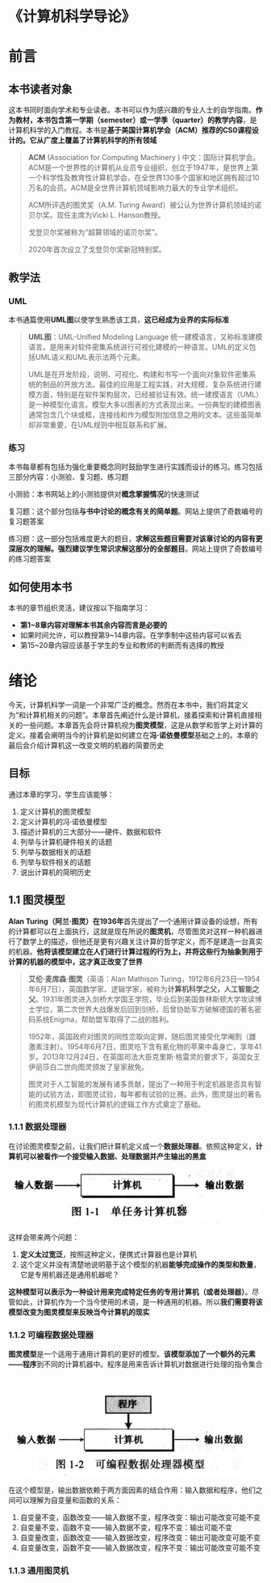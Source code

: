   # 《计算机科学导论》

# 前言

## 本书读者对象

这本书同时面向学术和专业读者。本书可以作为感兴趣的专业人士的自学指南。**作为教材，本书包含第一学期（semester）或一学季（quarter）的教学内容**，是计算机科学的入门教程。本书是**基于美国计算机学会（ACM）推荐的CS0课程设计的。它从广度上覆盖了计算机科学的所有领域**

> **ACM** (Association for Computing Machinery ) 中文：国际计算机学会。ACM是一个世界性的计算机从业员专业组织，创立于1947年，是世界上第一个科学性及教育性计算机学会，在全世界130多个国家和地区拥有超过10万名的会员。ACM是全世界计算机领域影响力最大的专业学术组织。
>
> ACM所评选的图灵奖（A.M. Turing Award）被公认为世界计算机领域的诺贝尔奖。现任主席为Vicki L. Hanson教授。
>
> 戈登贝尔奖被称为“超算领域的诺贝尔奖”。
>
> 2020年首次设立了戈登贝尔奖新冠特别奖。

## 教学法

### UML

本书通篇使用**UML图**以使学生熟悉该工具，**这已经成为业界的实际标准**

> **UML图**：UML-Unified Modeling Language 统一建模语言，又称标准建模语言。是用来对软件密集系统进行可视化建模的一种语言。UML的定义包括UML语义和UML表示法两个元素。
>
> UML是在开发阶段，说明、可视化、构建和书写一个面向对象软件密集系统的制品的开放方法。最佳的应用是工程实践，对大规模，复杂系统进行建模方面，特别是在软件架构层次，已经被验证有效。统一建模语言（UML）是一种模型化语言。模型大多以图表的方式表现出来。一份典型的建模图表通常包含几个块或框，连接线和作为模型附加信息之用的文本。这些虽简单却非常重要，在UML规则中相互联系和扩展。

### 练习

本书每章都有包括为强化重要概念同时鼓励学生进行实践而设计的练习。练习包括三部分内容：小测验、复习题、练习题

小测验：本书网站上的小测验提供对**概念掌握情况**的快速测试

复习题：这个部分包括**与书中讨论的概念有关的简单题**。网站上提供了奇数编号的复习题答案

练习题：这一部分包括难度更大的题目，**求解这些题目需要对该章讨论的内容有更深层次的理解。强烈建议学生常识求解这部分的全部题目**。网站上提供了奇数编号的练习题答案

## 如何使用本书

本书的章节组织灵活，建议按以下指南学习：

- **第1~8章内容对理解本书其余内容而言是必要的**
- 如果时间允许，可以教授第9~14章内容。在学季制中这些内容可以省去
- 第15~20章内容应该基于学生的专业和教师的判断而有选择的教授

# 绪论

今天，计算机科学一词是一个非常广泛的概念。然而在本书中，我们将其定义为“和计算机相关的问题”。本章首先阐述什么是计算机，接着探索和计算机直接相关的一些问题。本章首先会将计算机视为**图灵模型**，这是从数学和哲学上对计算的定义。接着会阐明当今的计算机是如何建立在**冯·诺依曼模型**基础之上的。本章的最后会介绍计算机这一改变文明的机器的简要历史

## 目标

通过本章的学习，学生应该能够：

1. 定义计算机的图灵模型
2. 定义计算机的冯·诺依曼模型
3. 描述计算机的三大部分——硬件、数据和软件
4. 列举与计算机硬件相关的话题
5. 列举与数据相关的话题
6. 列举与软件相关的话题
7. 说出计算机的简明历史

## 1.1 图灵模型

**Alan Turing（阿兰·图灵）在1936年**首先提出了一个通用计算设备的设想，所有的计算都可以在上面执行，这就是现在所说的**图灵机**，尽管图灵对这样一种机器进行了数学上的描述，但他还是更有兴趣关注计算的哲学定义，而不是建造一台真实的机器。**他将该模型建立在人们进行计算过程的行为上，并将这些行为抽象到用于计算的机器的模型中，这才真正改变了世界**

> **艾伦·麦席森·图灵**（英语：Alan Mathison Turing，1912年6月23日—1954年6月7日），英国数学家、逻辑学家，被称为**计算机科学之父，人工智能之父**。1931年图灵进入剑桥大学国王学院，毕业后到美国普林斯顿大学攻读博士学位，第二次世界大战爆发后回到剑桥，后曾协助军方破解德国的著名密码系统Enigma，帮助盟军取得了二战的胜利。
>
> 1952年，英国政府对图灵的同性恋取向定罪，随后图灵接受化学阉割（雌激素注射）。1954年6月7日，图灵吃下含有氰化物的苹果中毒身亡，享年41岁。2013年12月24日，在英国司法大臣克里斯·格雷灵的要求下，英国女王伊丽莎白二世向图灵颁发了皇家赦免。
>
> 图灵对于人工智能的发展有诸多贡献，提出了一种用于判定机器是否具有智能的试验方法，即图灵试验，每年都有试验的比赛。此外，图灵提出的著名的图灵机模型为现代计算机的逻辑工作方式奠定了基础。

### 1.1.1 数据处理器

在讨论图灵模型之前，让我们把计算机定义成一个**数据处理器**。依照这种定义，**计算机可以被看作一个接受输入数据、处理数据并产生输出的黑盒**

![image-20220115090930224](%E5%9B%BE%E7%89%87/image-20220115090930224-16422090170771.png)

这样会带来两个问题：

1. **定义太过宽泛**，按照这种定义，便携式计算器也是计算机
2. 这个定义并没有清楚地说明基于这个模型的机器**能够完成操作的类型和数量**，它是专用机器还是通用机器呢？

**这种模型可以表示为一种设计用来完成特定任务的专用计算机（或者处理器）**。尽管如此，计算机作为一个当今使用的术语，是一种通用的机器。所以**我们需要将该模型改变为图灵模型来反映当今计算机的现实**

### 1.1.2 可编程数据处理器

**图灵模型**是一个适用于通用计算机的更好的模型。**该模型添加了一个额外的元素——程序**到不同的计算机器中。程序是用来告诉计算机对数据进行处理的指令集合

![image-20220115090848119](%E5%9B%BE%E7%89%87/image-20220115090848119-16422090254682.png)

在这个模型是，输出数据依赖于两方面因素的结合作用：输入数据和程序，他们之间可以理解为自变量和函数的关系：

1. 自变量不变，函数改变——输入数据不变，程序改变：输出可能改变可能不变
2. 自变量不变，函数不变——输入数据不变，程序不变：输出可能不变
3. 自变量改变，函数改变——输入数据改变，程序改变：输出可能改变可能不变
4. 自变量改变，函数不变——输入数据改变，程序不变：输出可能改变可能不变

### 1.1.3 通用图灵机

